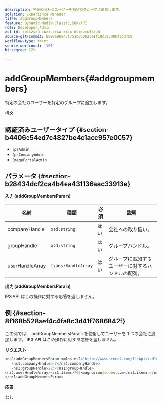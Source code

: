 ```yaml
---
description: 特定の会社のユーザーを特定のグループに追加します。
solution: Experience Manager
title: addGroupMembers
feature: Dynamic Media Classic,SDK/API
role: Developer,Admin
exl-id: c03525e3-6bc4-4c6a-bb5b-b0cb2e6f6d0d
source-git-commit: b89ca96947f751b750623e1f18d2a5d86f0cd759
workflow-type: tm+mt
source-wordcount: '101'
ht-degree: 12%

---
```


# addGroupMembers{#addgroupmembers}

特定の会社のユーザーを特定のグループに追加します。

構文

## 認証済みユーザータイプ {#section-b4406c54ed7c4827be4c1acc957e0057}

* `IpsAdmin`
* `IpsCompanyAdmin`
* `ImagePortalAdmin`

## パラメータ {#section-b28434dcf2ca4b4ea431136aac33913e}

**入力 (addGroupMembersParam)**

| 名前 | 種類 | 必須 | 説明 |
|---|---|---|---|
| companyHandle | `xsd:string` | はい | 会社への取り扱い。 |
| groupHandle | `xsd:string` | はい | グループハンドル。 |
| userHandleArray | `types:HandleArray` | はい | グループに追加するユーザーに対するハンドルの配列。 |

**出力 (addGroupMembersParam)**

IPS API はこの操作に対する応答を返しません。

## 例 {#section-8f168b528aef4c4fa8c3d41f7686842f}

この例では、 addGroupMembersParam を使用してユーザーを 1 つの会社に追加します。 IPS API はこの操作に対する応答を返しません。

**リクエスト**

```java {.line-numbers}
<ns1:addGroupMembersParam xmlns:ns1="http://www.scene7.com/IpsApi/xsd">
   <ns1:companyHandle>47</ns1:companyHandle>
   <ns1:groupHandle>225</ns1:groupHandle>
<ns1:userHandleArray><ns1:items>70|kmagnusson@adobe.com</ns1:items></ns1:userHandleArray>
</ns1:addGroupMembersParam>
```

**応答**

なし
